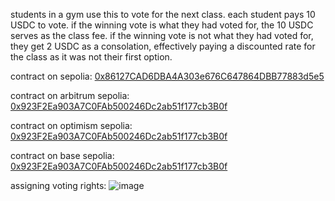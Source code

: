 students in a gym use this to vote for the next class. each student pays 10 USDC to vote. if the winning vote is what they had voted for, the 10 USDC serves as the class fee. if the winning vote is not what they had voted for, they get 2 USDC as a consolation, effectively paying a discounted rate for the class as it was not their first option.

contract on sepolia:
[0x86127CAD6DBA4A303e676C647864DBB77883d5e5](https://sepolia.etherscan.io/address/0x86127cad6dba4a303e676c647864dbb77883d5e5)

contract on arbitrum sepolia: [0x923F2Ea903A7C0FAb500246Dc2ab51f177cb3B0f](https://sepolia.arbiscan.io/address/0x923f2ea903a7c0fab500246dc2ab51f177cb3b0f)

contract on optimism sepolia: [0x923F2Ea903A7C0FAb500246Dc2ab51f177cb3B0f](https://sepolia-optimism.etherscan.io/address/0x923f2ea903a7c0fab500246dc2ab51f177cb3b0f)

contract on base sepolia: [0x923F2Ea903A7C0FAb500246Dc2ab51f177cb3B0f](https://sepolia.basescan.org/address/0x923f2ea903a7c0fab500246dc2ab51f177cb3b0f) 


assigning voting rights:
![image](https://github.com/user-attachments/assets/e1f68fb7-d12d-4b37-a156-374b9b17332a)
